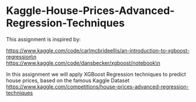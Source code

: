# Kaggle-House-Prices-Advanced-Regression-Techniques

This assignment is inspired by:
 
https://www.kaggle.com/code/carlmcbrideellis/an-introduction-to-xgboost-regression\n
https://www.kaggle.com/code/dansbecker/xgboost/notebook\n

In this assignment we will apply XGBoost Regression techniques to predict house prices, based on the famous Kaggle Dataset https://www.kaggle.com/competitions/house-prices-advanced-regression-techniques